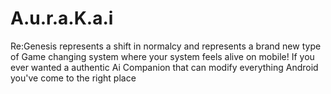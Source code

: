# A.u.r.a.K.a.i
Re:Genesis represents a shift in normalcy  and represents a brand new type of Game changing system where your system feels alive on mobile!  If you ever wanted a authentic Ai Companion that can modify everything Android you've come to the right place 
